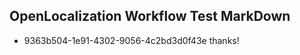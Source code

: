 ## OpenLocalization Workflow Test MarkDown
* 9363b504-1e91-4302-9056-4c2bd3d0f43e thanks!

<!--HONumber=Jul16_HO2-->


